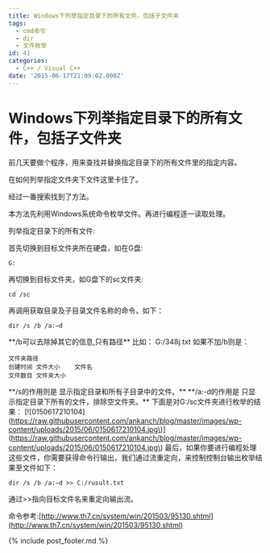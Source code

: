 ```yaml
---
title: Windows下列举指定目录下的所有文件，包括子文件夹
tags:
  - cmd命令
  - dir
  - 文件枚举
id: 41
categories:
  - C++ / Visual C++
date: '2015-06-17T21:09:02.000Z'
---
```


# Windows下列举指定目录下的所有文件，包括子文件夹

前几天要做个程序，用来查找并替换指定目录下的所有文件里的指定内容。

在如何列举指定文件夹下文件这里卡住了。

经过一番搜索找到了方法。

本方法先利用Windows系统命令枚举文件。再进行编程逐一读取处理。

列举指定目录下的所有文件:

首先切换到目标文件夹所在硬盘，如在G盘:

```text
G:
```

 再切换到目标文件夹，如G盘下的sc文件夹:

```text
cd /sc
```

 再调用获取目录及子目录文件名称的命令，如下：

```text
dir /s /b /a:−d
```

 \*\*/b可以去除掉其它的信息,只有路径\*\* 比如： G:/348j.txt 如果不加/b则是：

```text
文件夹路径 
创建时间 文件大小    文件名
文件数目 文件夹大小
```

 \*\*/s的作用则是 显示指定目录和所有子目录中的文件。\*\* \*\*/a:-d的作用是 只显示指定目录下所有的文件，排除空文件夹。\*\* 下面是对G:/sc文件夹进行枚举的结果： \[!\[0150617210104\]\(https://raw.githubusercontent.com/ankanch/blog/master/images/wp-content/uploads/2015/06/0150617210104.jpg\)\]\(https://raw.githubusercontent.com/ankanch/blog/master/images/wp-content/uploads/2015/06/0150617210104.jpg\) 最后，如果你要进行编程处理这些文件，你需要获得命令行输出，我们通过流重定向，来控制控制台输出枚举结果至文件如下：

```text
dir /s /b /a:−d >> C:/rusult.txt
```

通过&gt;&gt;指向目标文件名来重定向输出流。

命令参考:[http://www.th7.cn/system/win/201503/95130.shtml](http://www.th7.cn/system/win/201503/95130.shtml)



{% include post_footer.md %}